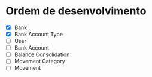 # Ordem de desenvolvimento

* [x] Bank
* [x] Bank Account Type
* [ ] User
* [ ] Bank Account
* [ ] Balance Consolidation
* [ ] Movement Category
* [ ] Movement
